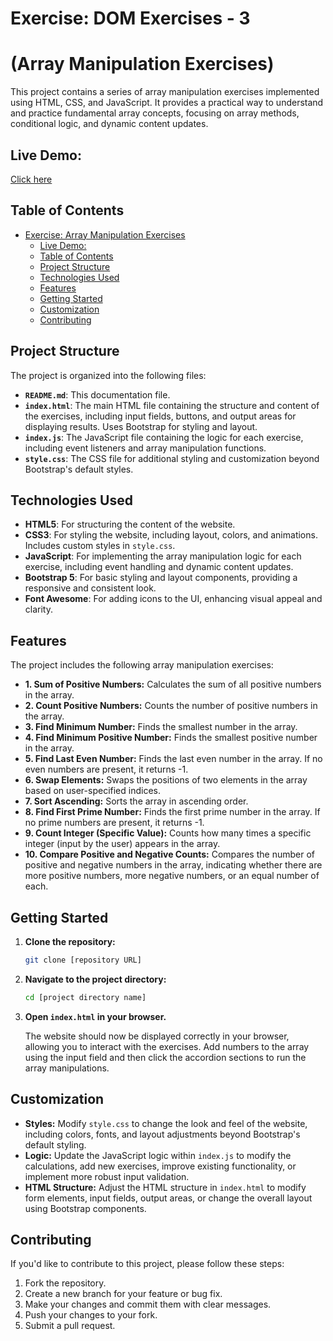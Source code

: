 # Exercise: DOM Exercises - 3 
# (Array Manipulation Exercises)

This project contains a series of array manipulation exercises implemented using HTML, CSS, and JavaScript. It provides a practical way to understand and practice fundamental array concepts, focusing on array methods, conditional logic, and dynamic content updates.

## Live Demo:
[Click here](https://basic-js-3.vercel.app/)

## Table of Contents

- [Exercise: Array Manipulation Exercises](#exercise-array-manipulation-exercises)
  - [Live Demo:](#live-demo)
  - [Table of Contents](#table-of-contents)
  - [Project Structure](#project-structure)
  - [Technologies Used](#technologies-used)
  - [Features](#features)
  - [Getting Started](#getting-started)
  - [Customization](#customization)
  - [Contributing](#contributing)

## Project Structure

The project is organized into the following files:

- **`README.md`**: This documentation file.
- **`index.html`**: The main HTML file containing the structure and content of the exercises, including input fields, buttons, and output areas for displaying results.  Uses Bootstrap for styling and layout.
- **`index.js`**: The JavaScript file containing the logic for each exercise, including event listeners and array manipulation functions.
- **`style.css`**: The CSS file for additional styling and customization beyond Bootstrap's default styles.

## Technologies Used

- **HTML5**: For structuring the content of the website.
- **CSS3**: For styling the website, including layout, colors, and animations.  Includes custom styles in `style.css`.
- **JavaScript**: For implementing the array manipulation logic for each exercise, including event handling and dynamic content updates.
- **Bootstrap 5**: For basic styling and layout components, providing a responsive and consistent look.
- **Font Awesome**: For adding icons to the UI, enhancing visual appeal and clarity.

## Features

The project includes the following array manipulation exercises:

- **1. Sum of Positive Numbers:** Calculates the sum of all positive numbers in the array.
- **2. Count Positive Numbers:** Counts the number of positive numbers in the array.
- **3. Find Minimum Number:** Finds the smallest number in the array.
- **4. Find Minimum Positive Number:** Finds the smallest positive number in the array.
- **5. Find Last Even Number:** Finds the last even number in the array. If no even numbers are present, it returns -1.
- **6. Swap Elements:** Swaps the positions of two elements in the array based on user-specified indices.
- **7. Sort Ascending:** Sorts the array in ascending order.
- **8. Find First Prime Number:** Finds the first prime number in the array. If no prime numbers are present, it returns -1.
- **9. Count Integer (Specific Value):** Counts how many times a specific integer (input by the user) appears in the array.
- **10. Compare Positive and Negative Counts:** Compares the number of positive and negative numbers in the array, indicating whether there are more positive numbers, more negative numbers, or an equal number of each.

## Getting Started

1.  **Clone the repository:**

    ```bash
    git clone [repository URL]
    ```

2.  **Navigate to the project directory:**

    ```bash
    cd [project directory name]
    ```

3.  **Open `index.html` in your browser.**

    The website should now be displayed correctly in your browser, allowing you to interact with the exercises. Add numbers to the array using the input field and then click the accordion sections to run the array manipulations.

## Customization

-   **Styles:** Modify `style.css` to change the look and feel of the website, including colors, fonts, and layout adjustments beyond Bootstrap's default styling.
-   **Logic:** Update the JavaScript logic within `index.js` to modify the calculations, add new exercises, improve existing functionality, or implement more robust input validation.
-   **HTML Structure:** Adjust the HTML structure in `index.html` to modify form elements, input fields, output areas, or change the overall layout using Bootstrap components.

## Contributing

If you'd like to contribute to this project, please follow these steps:

1.  Fork the repository.
2.  Create a new branch for your feature or bug fix.
3.  Make your changes and commit them with clear messages.
4.  Push your changes to your fork.
5.  Submit a pull request.

